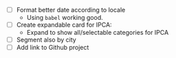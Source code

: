 - [ ] Format better date according to locale
  - Using `babel` working good.
- [ ] Create expandable card for IPCA:
  * Expand to show all/selectable categories for IPCA
- [ ] Segment also by city
- [ ] Add link to Github project 